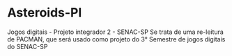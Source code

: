 # Asteroids-PI
Jogos digitais - Projeto integrador 2 - SENAC-SP
Se trata de uma re-leitura de PACMAN, que será usado como projeto do 3° Semestre de jogos digitais do SENAC-SP 

